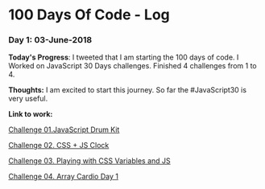 # 100 Days Of Code - Log

### Day 1: 03-June-2018

**Today's Progress**: I tweeted that I am starting the 100 days of code. I Worked on JavaScript 30 Days challenges. Finished 4 challenges from 1 to 4.

**Thoughts:** I am excited to start this journey. So far the #JavaScript30 is very useful.

**Link to work:** 

[Challenge 01.JavaScript Drum Kit](https://github.com/ahmedelazazy/JavaScript30/tree/master/01.JavaScript%20Drum%20Kit)

[Challenge 02. CSS + JS Clock](https://github.com/ahmedelazazy/JavaScript30/tree/master/02.%20CSS%20%2B%20JS%20Clock)

[Challenge 03. Playing with CSS Variables and JS](https://github.com/ahmedelazazy/JavaScript30/tree/master/03.%20Playing%20with%20CSS%20Variables%20and%20JS)

[Challenge 04. Array Cardio Day 1](https://github.com/ahmedelazazy/JavaScript30/tree/master/04.%20Array%20Cardio%20Day%201)


